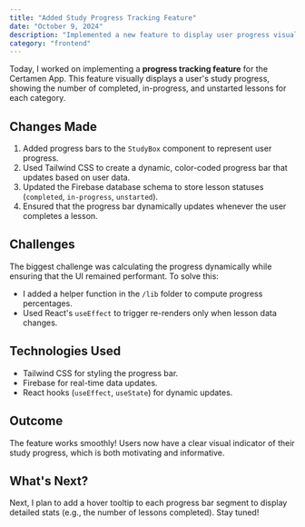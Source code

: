 ```yaml
---
title: "Added Study Progress Tracking Feature"
date: "October 9, 2024"
description: "Implemented a new feature to display user progress visually on the study page."
category: "frontend"
---
```


Today, I worked on implementing a **progress tracking feature** for the Certamen App. This feature visually displays a user's study progress, showing the number of completed, in-progress, and unstarted lessons for each category.

## Changes Made
1. Added progress bars to the `StudyBox` component to represent user progress.
2. Used Tailwind CSS to create a dynamic, color-coded progress bar that updates based on user data.
3. Updated the Firebase database schema to store lesson statuses (`completed`, `in-progress`, `unstarted`).
4. Ensured that the progress bar dynamically updates whenever the user completes a lesson.

## Challenges
The biggest challenge was calculating the progress dynamically while ensuring that the UI remained performant. To solve this:
- I added a helper function in the `/lib` folder to compute progress percentages.
- Used React's `useEffect` to trigger re-renders only when lesson data changes.

## Technologies Used
- Tailwind CSS for styling the progress bar.
- Firebase for real-time data updates.
- React hooks (`useEffect`, `useState`) for dynamic updates.

## Outcome
The feature works smoothly! Users now have a clear visual indicator of their study progress, which is both motivating and informative.

## What's Next?
Next, I plan to add a hover tooltip to each progress bar segment to display detailed stats (e.g., the number of lessons completed). Stay tuned!

